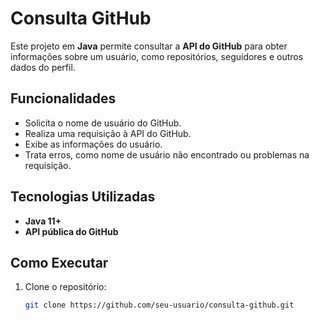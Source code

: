 # Consulta GitHub

Este projeto em **Java** permite consultar a **API do GitHub** para obter informações sobre um usuário, como repositórios, seguidores e outros dados do perfil.

## Funcionalidades

- Solicita o nome de usuário do GitHub.
- Realiza uma requisição à API do GitHub.
- Exibe as informações do usuário.
- Trata erros, como nome de usuário não encontrado ou problemas na requisição.

## Tecnologias Utilizadas

- **Java 11+**
- **API pública do GitHub**

## Como Executar

1. Clone o repositório:
   ```bash
   git clone https://github.com/seu-usuario/consulta-github.git
